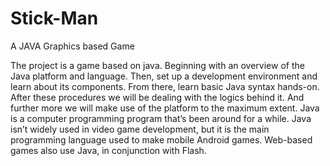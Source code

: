 # Stick-Man
A JAVA Graphics based Game

The project is a game based on java. Beginning with an overview of the Java platform and language.
Then, set up a development environment and learn about its components. From there, learn basic Java
syntax hands-on. After these procedures we will be dealing with the logics behind it. And further
more we will make use of the platform to the maximum extent.
Java is a computer programming program that’s been around for a while. Java isn’t widely used in
video game development, but it is the main programming language used to make mobile Android
games. Web-based games also use Java, in conjunction with Flash.

